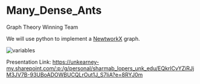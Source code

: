 # Many_Dense_Ants
Graph Theory Winning Team

We will use python to implement a [NewtworkX](https://networkx.org/documentation/stable/reference/introduction.html#graph-creation) graph.

![variables](https://github.com/ariannabrisco/Many_Dense_Ants/blob/main/variablesExplained.jpeg)

Presentation Link: https://unkearney-my.sharepoint.com/:p:/g/personal/sharmab_lopers_unk_edu/EQkrICvYZiRJjM3JV7B-93UBoADOWBUCQLrOut1J_S7IiA?e=8RYJ0m
